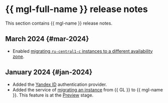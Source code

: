 # {{ mgl-full-name }} release notes

This section contains {{ mgl-name }} release notes.

## March 2024 {#mar-2024}

* Enabled [migrating `ru-central1-с` instances to a different availability zone](operations/instance/zone-migration.md).

## January 2024 {#jan-2024}

* Added the [Yandex ID](operations/omniauth.md#yandex-id) authentication provider.
* Added the service of [migrating an instance](concepts/migration.md) from {{ GL }} to {{ mgl-name }}. This feature is at the [Preview](../overview/concepts/launch-stages.md) stage.
